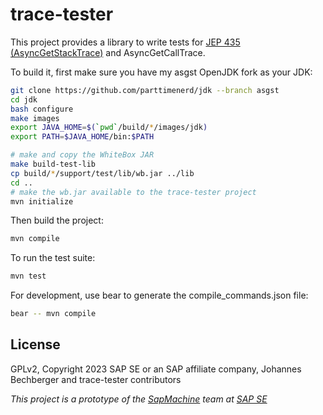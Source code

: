 trace-tester
================

This project provides a library to write tests for [JEP 435 (AsyncGetStackTrace)](https://openjdk.java.net/jeps/435)
and AsyncGetCallTrace.

To build it, first make sure you have my asgst OpenJDK fork as your JDK:
```sh
git clone https://github.com/parttimenerd/jdk --branch asgst
cd jdk
bash configure
make images
export JAVA_HOME=$(`pwd`/build/*/images/jdk)
export PATH=$JAVA_HOME/bin:$PATH

# make and copy the WhiteBox JAR
make build-test-lib
cp build/*/support/test/lib/wb.jar ../lib
cd ..
# make the wb.jar available to the trace-tester project
mvn initialize
```

Then build the project:
```sh
mvn compile
```

To run the test suite:
```sh
mvn test
```

For development, use bear to generate the compile_commands.json file:
```sh
bear -- mvn compile
```

License
-------
GPLv2, Copyright 2023 SAP SE or an SAP affiliate company, Johannes Bechberger
and trace-tester contributors


*This project is a prototype of the [SapMachine](https://sapmachine.io) team
at [SAP SE](https://sap.com)*